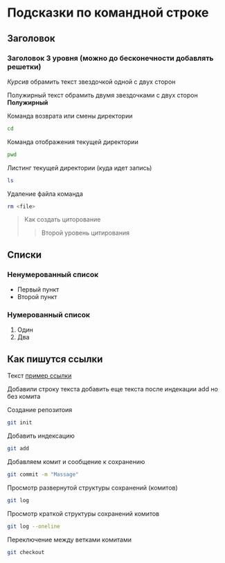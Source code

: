 # Подсказки по командной строке

## Заголовок 

### Заголовок  3 уровня (можно до бесконечности добавлять решетки)

*Курсив* обрамить текст звездочкой одной с двух сторон

Полужирный текст обрамить двумя звездочками с двух сторон **Полужирный**

Команда возврата или смены директории
```sh
cd
``````
Команда отображения текущей директории
```sh
pwd
``````

Листинг текущей директории (куда идет запись)
```sh
ls
``````

Удаление файла команда
``````sh
rm <file>
``````

>Как создать циторование
>>Второй уровень цитирования

## Списки
### Ненумерованный список
* Первый пункт
* Второй пункт

### Нумерованный список
1. Один
2. Два

## Как пишутся ссылки
Текст [пример ссылки](http&example.com "Всплывающая подсказка")

Добавили строку текста
добавить еще текста после индекации add но без комита

Создание репозитоия
```sh
git init
```
Добавить индексацию
```sh
git add
```
Добавляем комит и сообщение к сохранению
```sh
git commit -m "Massage"
```
Просмотр развернутой структуры сохранений (комитов)
```sh
git log
```
Просмотр краткой структуры сохранений комитов
```sh
git log --oneline
```
Переключение между ветками комитами
```sh
git checkout
```